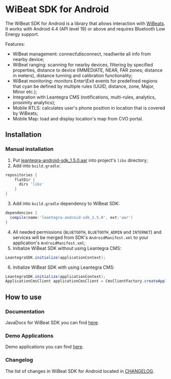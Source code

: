 # WiBeat SDK for Android #

The WiBeat SDK for Android is a library that allows interaction with [WiBeats](http://leantegra.com/wibeat-ble-beacon).
It works with Android 4.4 (API level 19) or above and requires Bluetooth Low Energy support.

Features:
- WiBeat management: connect\disconnect, read\write all info from nearby device;
- WiBeat ranging: scanning for nearby devices, filtering by specified properties, distance to device (IMMEDIATE, NEAR, FAR zones; distance in meters), distance tunning and calibration functionality;
- WiBeat monitoring: monitors Enter\Exit events for predefined regions that cyan be defined by multiple rules (UUID, distance, zone, Major, Minor etc.);
- Integration with Leantegra CMS (notifications, multi-rules, analytics, proximity analytics);
- Mobile RTLS: calculates user's phone position in location that is covered by WiBeats;
- Mobile Map: load and display location's map from CVO portal.

## Installation

### Manual installation

1. Put [leantegra-android-sdk_1.5.0.aar](https://github.com/leantegra/AndroidWiBeatSDK/blob/master/WiBeatSDK/leantegra-android-sdk_1.5.0.aar) into project's `libs` directory;
2. Add into `build.gradle`:

  ```groovy
  repositories {
      flatDir {
        dirs 'libs'
      }
  }
```
3. Add into `build.gradle` dependency to WiBeat SDK:

  ```groovy
  dependencies {
    compile(name:'leantegra-android-sdk_1.5.0', ext:'aar')
  }
```
4. All needed permissions (`BLUETOOTH`, `BLUETOOTH_ADMIN` and `INTERNET`) and services will be merged from SDK's `AndroidManifest.xml` to your application's `AndroidManifest.xml`;
5. Initialize WiBeat SDK without using Leantegra CMS:

  ```java
  LeantegraSDK.initialize(applicationContext);
  ```
6. Initialize WiBeat SDK with using Leantegra CMS:

  ```java
  LeantegraSDK.initialize(applicationContext);
  ApplicationCmsClient applicationCmsClient = CmsClientFactory.createApplicationCmsClient(applicationContext);
  ```

## How to use

### Documentation

JavaDocs for WiBeat SDK you can find [here](http://leantegra.github.io/AndroidWiBeatSDK/JavaDocs/).

### Demo Applications

Demo applications you can find [here](https://github.com/leantegra/AndroidWiBeatSDK/tree/master/Demos).

### Changelog

The list of changes in WiBeat SDK for Android located in [CHANGELOG](https://github.com/leantegra/AndroidWiBeatSDK/blob/master/CHANGELOG.md).

